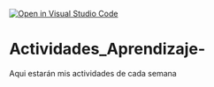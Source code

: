 [![Open in Visual Studio Code](https://classroom.github.com/assets/open-in-vscode-c66648af7eb3fe8bc4f294546bfd86ef473780cde1dea487d3c4ff354943c9ae.svg)](https://classroom.github.com/online_ide?assignment_repo_id=8452532&assignment_repo_type=AssignmentRepo)
# Actividades_Aprendizaje-
Aqui estarán mis actividades de cada semana
